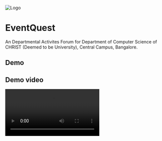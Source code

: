 
![Logo](https://dev-to-uploads.s3.amazonaws.com/uploads/articles/th5xamgrr6se0x5ro4g6.png)


# EventQuest

An Departmental Activites Forum for Department of Computer Science of CHRIST (Deemed to be University), Central Campus, Bangalore. 

## Demo


## Demo video

<video src="https://www.youtube.com/watch?v=bStQwuVibyI"></video>
